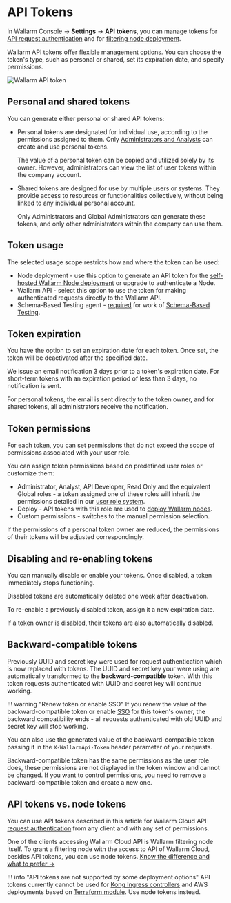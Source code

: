 [user-roles-article]:       ../../user-guides/settings/users.md#user-roles
[img-api-tokens-edit]:      ../../images/api-tokens-edit.png

# API Tokens

In Wallarm Console → **Settings** → **API tokens**, you can manage tokens for [API request authentication](../../api/overview.md) and for [filtering node deployment](../../installation/supported-deployment-options.md).

Wallarm API tokens offer flexible management options. You can choose the token's type, such as personal or shared, set its expiration date, and specify permissions.

![Wallarm API token][img-api-tokens-edit]

## Personal and shared tokens

You can generate either personal or shared API tokens:

* Personal tokens are designated for individual use, according to the permissions assigned to them. Only [Administrators and Analysts](users.md#user-roles) can create and use personal tokens.

    The value of a personal token can be copied and utilized solely by its owner. However, administrators can view the list of user tokens within the company account.
* Shared tokens are designed for use by multiple users or systems. They provide access to resources or functionalities collectively, without being linked to any individual personal account.

    Only Administrators and Global Administrators can generate these tokens, and only other administrators within the company can use them.

## Token usage

The selected usage scope restricts how and where the token can be used:

* Node deployment - use this option to generate an API token for the [self-hosted Wallarm Node deployment](../../installation/supported-deployment-options.md) or upgrade to authenticate a Node.
* Wallarm API - select this option to use the token for making authenticated requests directly to the Wallarm API.
* Schema-Based Testing agent - [required](../../vulnerability-detection/schema-based-testing/) for work of [Schema-Based Testing](../../vulnerability-detection/schema-based-testing/setup.md#token).

## Token expiration

You have the option to set an expiration date for each token. Once set, the token will be deactivated after the specified date.

We issue an email notification 3 days prior to a token's expiration date. For short-term tokens with an expiration period of less than 3 days, no notification is sent.

For personal tokens, the email is sent directly to the token owner, and for shared tokens, all administrators receive the notification.

## Token permissions

For each token, you can set permissions that do not exceed the scope of permissions associated with your user role.

You can assign token permissions based on predefined user roles or customize them:

* Administrator, Analyst, API Developer, Read Only and the equivalent Global roles - a token assigned one of these roles will inherit the permissions detailed in our [user role system](users.md#user-roles).
* Deploy - API tokens with this role are used to [deploy Wallarm nodes](../../installation/supported-deployment-options.md).
* Custom permissions - switches to the manual permission selection.
<!--
    To create a token for [OpenAPI security testing](../../fast/openapi-security-testing.md), the custom role with the corresponding permissions is required.-->

If the permissions of a personal token owner are reduced, the permissions of their tokens will be adjusted correspondingly.

## Disabling and re-enabling tokens

You can manually disable or enable your tokens. Once disabled, a token immediately stops functioning.

Disabled tokens are automatically deleted one week after deactivation.

To re-enable a previously disabled token, assign it a new expiration date.

If a token owner is [disabled](../../user-guides/settings/users.md#disabling-and-deleting-users), their tokens are also automatically disabled.

## Backward-compatible tokens

Previously UUID and secret key were used for request authentication which is now replaced with tokens. The UUID and secret key your were using are automatically transformed to the **backward-compatible** token. With this token requests authenticated with UUID and secret key will continue working.

!!! warning "Renew token or enable SSO"
    If you renew the value of the backward-compatible token or enable [SSO](../../admin-en/configuration-guides/sso/intro.md) for this token's owner, the backward compatibility ends - all requests authenticated with old UUID and secret key will stop working.

You can also use the generated value of the backward-compatible token passing it in the `X-WallarmApi-Token` header parameter of your requests.

Backward-compatible token has the same permissions as the user role does, these permissions are not displayed in the token window and cannot be changed. If you want to control permissions, you need to remove a backward-compatible token and create a new one.

## API tokens vs. node tokens

You can use API tokens described in this article for Wallarm Cloud API [request authentication](../../api/overview.md) from any client and with any set of permissions.

One of the clients accessing Wallarm Cloud API is Wallarm filtering node itself. To grant a filtering node with the access to API of Wallarm Cloud, besides API tokens, you can use node tokens. [Know the difference and what to prefer →](../../user-guides/nodes/nodes.md#api-and-node-tokens-for-node-creation)

!!! info "API tokens are not supported by some deployment options"
    API tokens currently cannot be used for [Kong Ingress controllers](../../installation/kubernetes/kong-ingress-controller/deployment.md) and AWS deployments based on [Terraform module](../../installation/cloud-platforms/aws/terraform-module/overview.md). Use node tokens instead.

